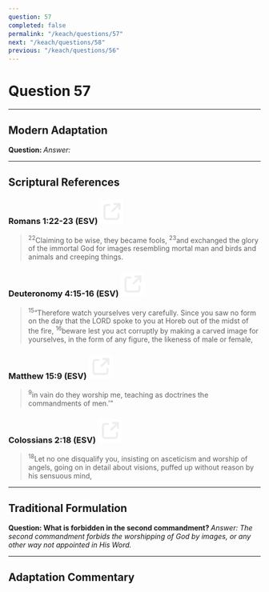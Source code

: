 ```yaml
---
question: 57
completed: false
permalink: "/keach/questions/57"
next: "/keach/questions/58"
previous: "/keach/questions/56"
---
```

# Question 57
---
## Modern Adaptation
<strong>
    Question:
</strong>

<em>
    Answer:
</em>

---
## Scriptural References
### Romans 1:22-23 (ESV) <a href="https://biblegateway.com/passage/?search=Romans+1%3A22-23&version=ESV"><img src="/assets/svg/link.svg"/></a>
> <sup>22</sup>Claiming to be wise, they became fools,
> <sup>23</sup>and exchanged the glory of the immortal God for images resembling mortal man and birds and animals and creeping things.

### Deuteronomy 4:15-16 (ESV) <a href="https://biblegateway.com/passage/?search=Deuteronomy+4%3A15-16&version=ESV"><img src="/assets/svg/link.svg"/></a>
> <sup>15</sup>“Therefore watch yourselves very carefully. Since you saw no form on the day that the LORD spoke to you at Horeb out of the midst of the fire,
> <sup>16</sup>beware lest you act corruptly by making a carved image for yourselves, in the form of any figure, the likeness of male or female,

### Matthew 15:9 (ESV) <a href="https://biblegateway.com/passage/?search=Matthew+15%3A9&version=ESV"><img src="/assets/svg/link.svg"/></a>
> <sup>9</sup>in vain do they worship me, teaching as doctrines the commandments of men.’”

### Colossians 2:18 (ESV) <a href="https://biblegateway.com/passage/?search=Colossians+2%3A18&version=ESV"><img src="/assets/svg/link.svg"/></a>
> <sup>18</sup>Let no one disqualify you, insisting on asceticism and worship of angels, going on in detail about visions, puffed up without reason by his sensuous mind,

---
## Traditional Formulation
<strong>
    Question: What is forbidden in the second commandment?
</strong>

<em>
    Answer: The second commandment forbids the worshipping of God by images, or any other way not appointed in His Word.
</em>

---
## Adaptation Commentary
